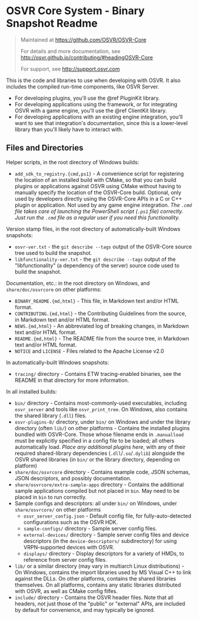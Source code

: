 # OSVR Core System - Binary Snapshot Readme
> Maintained at <https://github.com/OSVR/OSVR-Core>
>
> For details and more documentation, see <http://osvr.github.io/contributing/#headingOSVR-Core>
>
> For support, see <http://support.osvr.com>

This is the code and libraries to use when developing with OSVR. It also includes the compiled run-time components, like OSVR Server.

- For developing plugins, you'll use the @ref PluginKit library.
- For developing applications using the framework, or for integrating OSVR with a game engine, you'll use the @ref ClientKit library.
- For developing applications with an existing engine integration, you'll want to see that integration's documentation, since this is a lower-level library than you'll likely have to interact with.

## Files and Directories

Helper scripts, in the root directory of Windows builds:

- `add_sdk_to_registry.{cmd,ps1}` - A convenience script for registering the location of an installed build with CMake, so that you can build plugins or applications against OSVR using CMake without having to manually specify the location of the OSVR-Core build. Optional, only used by developers directly using the OSVR-Core APIs in a C or C++ plugin or application. Not used by any game engine integration. *The `.cmd` file takes care of launching the PowerShell script (`.ps1` file) correctly. Just run the `.cmd` file as a regular user if you need this functionality.*

Version stamp files, in the root directory of automatically-built Windows snapshots:

- `osvr-ver.txt` - the `git describe --tags` output of the OSVR-Core source tree used to build the snapshot.
- `libfunctionality-ver.txt` - the `git describe --tags` output of the "libfunctionality" (a dependency of the server) source code used to build the snapshot.

Documentation, etc.: in the root directory on Windows, and `share/doc/osvrcore` on other platforms:

- `BINARY_README.{md,html}` - This file, in Markdown text and/or HTML format.
- `CONTRIBUTING.{md,html}` - the Contributing Guidelines from the source, in Markdown text and/or HTML format.
- `NEWS.{md,html}` - An abbreviated log of breaking changes, in Markdown text and/or HTML format.
- `README.{md,html}` - The README file from the source tree, in Markdown text and/or HTML format.
- `NOTICE` and `LICENSE` - Files related to the Apache License v2.0

In automatically-built Windows snapshots:

- `tracing/` directory - Contains ETW tracing-enabled binaries, see the README in that directory for more information.

In all installed builds:

- `bin/` directory - Contains most-commonly-used executables, including `osvr_server` and tools like `osvr_print_tree`. On Windows, also contains the shared library (`.dll`) files.
- `osvr-plugins-0/` directory, under `bin/` on Windows and under the library directory (often `lib/`) on other platforms - Contains the installed plugins bundled with OSVR-Core. Those whose filename ends in `.manualload` must be explicitly specified in a config file to be loaded; all others automatically load. *Place any additional plugins here*, with any of their required shared-library dependencies (`.dll`/`.so`/`.dylib`) alongside the OSVR shared libraries (in `bin/` or the library directory, depending on platform)
- `share/doc/osvrcore` directory - Contains example code, JSON schemas, JSON descriptors, and possibly documentation.
- `share/osvrcore/extra-sample-apps` directory - Contains the additional sample applications compiled but not placed in `bin`. May need to be placed in `bin` to run correctly.
- Sample configs and descriptors: all under `bin/` on Windows, under `share/osvrcore/` on other platforms
    - `osvr_server_config.json` - Default config file, for fully-auto-detected configurations such as the OSVR HDK.
    - `sample-configs/` directory - Sample server config files.
    - `external-devices/` directory - Sample server config files and device descriptors (in the `device-descriptors/` subdirectory) for using VRPN-supported devices with OSVR.
    - `displays/` directory - Display descriptors for a variety of HMDs, to reference from server config files.
- `lib/` or a similar directory (may vary in multiarch Linux distributions) - On Windows, contains the import libraries used by MS Visual C++ to link against the DLLs. On other platforms, contains the shared libraries themselves. On all platforms, contains any static libraries distributed with OSVR, as well as CMake config filfes.
- `include/` directory - Contains the OSVR header files. Note that all headers, not just those of the "public" or "external" APIs, are included by default for convenience, and may typically be ignored.
